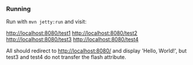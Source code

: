### Running

Run with `mvn jetty:run` and visit:

[http://localhost:8080/test1](http://localhost:8080/test1)
[http://localhost:8080/test2](http://localhost:8080/test2)
[http://localhost:8080/test3](http://localhost:8080/test3)
[http://localhost:8080/test4](http://localhost:8080/test4)

All should redirect to [http://localhost:8080/](http://localhost:8080/) and display 'Hello, World!', but test3 and test4 do not transfer the flash attribute.

